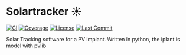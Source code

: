 # Solartracker ☀️

[![CI](https://img.shields.io/github/actions/workflow/status/ef3st/Solar_Tracker/ci.yml?branch=main&label=CI)](https://github.com/ef3st/Solar_Tracker/actions)
[![Coverage](https://img.shields.io/codecov/c/github/ef3st/Solar_Tracker?label=coverage)](https://codecov.io/gh/ef3st/Solar_Tracker)
[![License](https://img.shields.io/github/license/ef3st/Solar_Tracker)](LICENSE)
[![Last Commit](https://img.shields.io/github/last-commit/ef3st/Solar_Tracker)](https://github.com/ef3st/Solar_Tracker/commits/main)


Solar Tracking software for a PV implant. Written in python, the iplant is model with pvlib